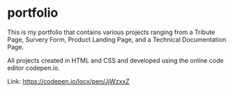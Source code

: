# portfolio
This is my portfolio that contains various projects ranging from a Tribute Page, Survery Form, Product Landing Page, and a Technical Documentation Page.

All projects created in HTML and CSS and developed using the online code editor codepen.io.

Link: https://codepen.io/locx/pen/JjWzxxZ
